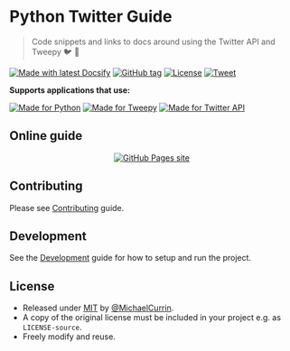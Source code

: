 # Python Twitter Guide
> Code snippets and links to docs around using the Twitter API and Tweepy :bird: :snake:

[![Made with latest Docsify](https://img.shields.io/npm/v/docsify?label=docsify)](https://docsify.js.org/)
[![GitHub tag](https://img.shields.io/github/tag/MichaelCurrin/python-twitter-guide.svg)](https://GitHub.com/MichaelCurrin/python-twitter-guide/tags/)
[![License](https://img.shields.io/badge/License-MIT-blue.svg)](#license)
[![Tweet](https://img.shields.io/twitter/url?style=social&url=https%3A%2F%2Fmichaelcurrin.github.io%2Fpython-twitter-guide%2F)][tweet-intent]

[tweet-intent]: https://twitter.com/intent/tweet?url=https%3A%2F%2Fmichaelcurrin.github.io%2Fpython-twitter-guide%2F%23%2F&via=MichaelCurrin&text=Check%20out%20this%20Python%20Twitter%20Guide&hashtags=tweepy%2Ctwitterapi%2Cpython%2Cguide%2Ctutorial

**Supports applications that use:**

[![Made for Python](https://img.shields.io/badge/python->=3.6-blue?logo=python&logoColor=white)](http://python.org/)
[![Made for Tweepy](https://img.shields.io/badge/tweepy->=3.8-blue)](http://docs.tweepy.org/)
[![Made for Twitter API](https://img.shields.io/badge/Twitter_API-1.1-blue?logo=twitter)](https://developer.twitter.com/en/docs)


## Online guide

<div align="center">

[![GitHub Pages site](https://img.shields.io/badge/View_site-Python_Twitter_Guide-238636?style=for-the-badge)](https://michaelcurrin.github.io/python-twitter-guide/)

</div>


## Contributing

Please see [Contributing](/CONTRIBUTING.md) guide.


## Development

See the [Development](/development.md) guide for how to setup and run the project.


## License

- Released under [MIT](/LICENSE) by [@MichaelCurrin](https://github.com/MichaelCurrin).
- A copy of the original license must be included in your project e.g. as `LICENSE-source`.
- Freely modify and reuse.
